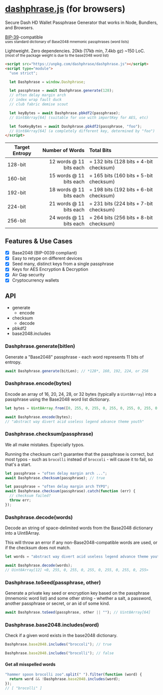 # [dashphrase.js][dashphrasejs] (for browsers)

Secure Dash HD Wallet Passphrase Generator that works in Node, Bundlers, and
Browsers.

[BIP-39][bip39]-compatible \
<small>uses standard dictionary of Base2048 mnemonic passphrases (word lists)</small>

Lightweight. Zero dependencies. 20kb (17kb min, 7.4kb gz) ~150 LoC. \
<small>(most of the package weight is due to the base2048 word list)</small>

[bip39]: https://github.com/bitcoin/bips/blob/master/bip-0039.mediawiki
[dashphrasejs]: https://github.com/dashhive/dashphrase.js

```html
<script src="https://unpkg.com/dashphrase/dashphrase.js"></script>
<script type="module">
  "use strict";

  let Dashphrase = window.Dashphrase;

  let passphrase = await Dashphrase.generate(128);
  // often delay margin arch
  // index wrap fault duck
  // club fabric demise scout

  let keyBytes = await Dashphrase.pbkdf2(passphrase);
  // Uint8Array[64] (suitable for use with importKey for AES, etc)

  let fooKeyBytes = await Dashphrase.pbkdf2(passphrase, "foo");
  // Uint8Array[64] (a completely different key, determined by "foo")
</script>
```

| Target Entropy |         Number of Words | Total Bits                             |
| -------------- | ----------------------: | :------------------------------------- |
| 128-bit        | 12 words @ 11 bits each | = 132 bits (128 bits + 4-bit checksum) |
| 160-bit        | 15 words @ 11 bits each | = 165 bits (160 bits + 5-bit checksum) |
| 192-bit        | 18 words @ 11 bits each | = 198 bits (192 bits + 6-bit checksum) |
| 224-bit        | 21 words @ 11 bits each | = 231 bits (224 bits + 7-bit checksum) |
| 256-bit        | 24 words @ 11 bits each | = 264 bits (256 bits + 8-bit checksum) |

## Features & Use Cases

- [x] Base2048 (BIP-0039 compliant)
- [x] Easy to retype on different devices
- [x] Seed many, distinct keys from a single passphrase
- [x] Keys for AES Encryption & Decryption
- [x] Air Gap security
- [x] Cryptocurrency wallets

## API

- generate
  - encode
- checksum
  - decode
- pbkdf2
- base2048.includes

### Dashphrase.generate(bitlen)

Generate a "Base2048" passphrase - each word represents 11 bits of entropy.

```js
await Dashphrase.generate(bitLen); // *128*, 160, 192, 224, or 256
```

### Dashphrase.encode(bytes)

Encode an array of 16, 20, 24, 28, or 32 bytes (typically a `Uint8Array`) into a
passphrase using the Base2048 word list dictionary.

```js
let bytes = Uint8Array.from([0, 255, 0, 255, 0, 255, 0, 255, 0, 255, 0, 255]);

await Dashphrase.encode(bytes);
// "abstract way divert acid useless legend advance theme youth"
```

### Dashphrase.checksum(passphrase)

We all make mistakes. Especially typos.

Running the checksum can't guarantee that the passphrase is correct, but most
typos - such as `brocolli` instead of `broccoli` - will cause it to fail, so
that's a start.

```js
let passphrase = "often delay margin arch ...";
await Dashphrase.checksum(passphrase); // true
```

```js
let passphrase = "often delay margin arch TYPO";
await Dashphrase.checksum(passphrase).catch(function (err) {
  // checksum failed?
  throw err;
});
```

### Dashphrase.decode(words)

Decode an string of space-delimited words from the Base2048 dictionary into a
Uint8Array.

This will throw an error if any non-Base2048-compatible words are used, or if
the checksum does not match.

```js
let words = "abstract way divert acid useless legend advance theme youth";

await Dashphrase.decode(words);
// Uint8Array[12] <0, 255, 0, 255, 0, 255, 0, 255, 0, 255, 0, 255>
```

### Dashphrase.toSeed(passphrase, other)

Generate a private key seed or encryption key based on the passphrase (mnemonic
word list) and some other string - whether a salt, a password, another
passphrase or secret, or an id of some kind.

```js
await Dashphrase.toSeed(passphrase, other || ""); // Uint8Array[64]
```

### Dashphrase.base2048.includes(word)

Check if a given word exists in the base2048 dictionary.

```js
Dashphrase.base2048.includes("broccoli"); // true
```

```js
Dashphrase.base2048.includes("brocolli"); // false
```

#### Get all misspelled words

```js
"hammer spoon brocolli zoo".split(" ").filter(function (word) {
  return word && !Dashphrase.base2048.includes(word);
});
// [ "brocolli" ]
```
